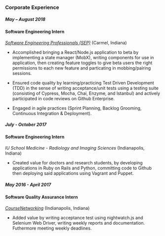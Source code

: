 ### Corporate Experience


##### May – August 2018

#### Software Engineering Intern

*[Software Engineering Professionals (SEP)](https://www.sep.com/)*
    (Carmel, Indiana)
    
* Accomplished bringing a React/Node.js application to beta by implementing a state manager (MobX), writing components for use in application, then creating feature toggles to give beta users the right permissions to each new feature and particating in mobbing/pairing sessions. 

* Ensured code quality by learning/practicing Test Driven Development (TDD) in the sense of writing acceptance/unit tests using a testing suite (consisting of Cypress, Mocha, Chai, Enzyme, and Istanbul) and actively participated in code reviews on Github Enterprise.

* Engaged in agile practices (Sprint Planning, Backlog Grooming, Continuous Integration & Deployment).


##### July - October 2017

#### Software Engineering Intern

*IU School Medicine - Radiology and Imaging Sciences*
(Indianapolis, Indiana)

* Created value for doctors and research students, by developing applications in Ruby on Rails and Python, committing code to Github then deploying said applications using Vagrant and Puppet.
    
##### May 2016 - April 2017

#### Software Quality Assurance Intern
*[CourseNetworking](http://www.thecn.com/)*
    (Indianapolis, Indiana)

* Added value by writing acceptance test using nightwatch.js and Selenium Web Driver, writing weekly reports and documentation. Futhermore meeting weekly deadlines.
